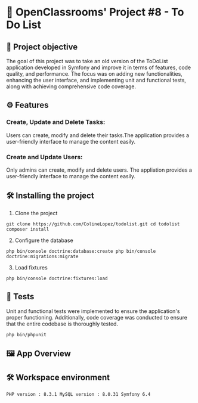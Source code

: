 # 📝 OpenClassrooms' Project #8 - To Do List

## 🚀 Project objective 

The goal of this project was to take an old version of the ToDoList application developed in Symfony and improve it in terms of features, code quality, and performance. The focus was on adding new functionalities, enhancing the user interface, and implementing unit and functional tests, along with achieving comprehensive code coverage.

## ⚙️ Features

### Create, Update and Delete Tasks:

Users can create, modify and delete their tasks.The application provides a user-friendly interface to manage the content easily. 

### Create and Update Users:

Only admins can create, modify and delete users. The appliation provides a user-friendly interface to manage the content easily.

## 🛠️ Installing the project

1. Clone the project
   
`git clone https://github.com/ColineLopez/todolist.git
cd todolist
composer install`

2. Configure the database

`php bin/console doctrine:database:create
php bin/console doctrine:migrations:migrate`

3. Load fixtures

`php bin/console doctrine:fixtures:load`

## 🧪 Tests

Unit and functional tests were implemented to ensure the application's proper functioning. Additionally, code coverage was conducted to ensure that the entire codebase is thoroughly tested.

`php bin/phpunit`

## 🖼️ App Overview

## 🛠️ Workspace environment

`PHP version : 8.3.1
MySQL version : 8.0.31
Symfony 6.4`

